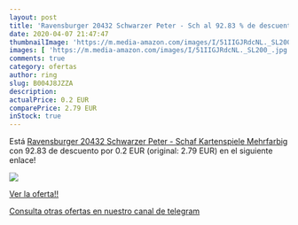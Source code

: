 ```yaml
---
layout: post
title: 'Ravensburger 20432 Schwarzer Peter - Sch al 92.83 % de descuento'
date: 2020-04-07 21:47:47
thumbnailImage: 'https://m.media-amazon.com/images/I/51IIGJRdcNL._SL200_.jpg'
images: [ 'https://m.media-amazon.com/images/I/51IIGJRdcNL._SL200_.jpg' ]
comments: true
category: ofertas
author: ring
slug: B004J8JZZA
description:
actualPrice: 0.2 EUR
comparePrice: 2.79 EUR
inStock: true
---
```


Está [Ravensburger 20432 Schwarzer Peter - Schaf Kartenspiele  Mehrfarbig](https://www.amazon.com/dp/B004J8JZZA/?tag=redken08-20) con 92.83 de descuento por 0.2 EUR (original: 2.79 EUR) en el siguiente enlace!

[![](https://m.media-amazon.com/images/I/51IIGJRdcNL._SL200_.jpg)](https://www.amazon.com/dp/B004J8JZZA/?tag=redken08-20)

[Ver la oferta!!](https://www.amazon.com/dp/B004J8JZZA/?tag=redken08-20)

[Consulta otras ofertas en nuestro canal de telegram](https://t.me/s/ofertas25)
